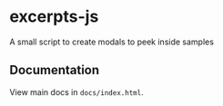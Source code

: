 # excerpts-js

A small script to create modals to peek inside samples

## Documentation

View main docs in `docs/index.html`.
